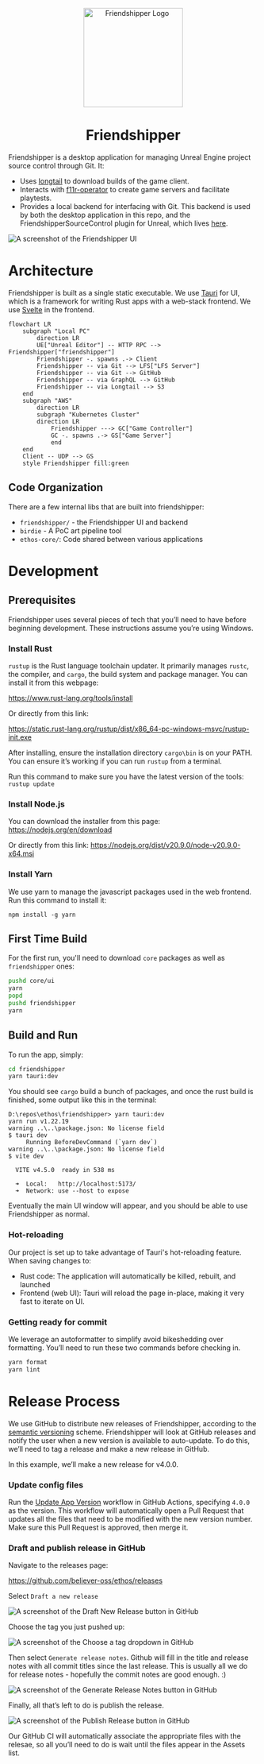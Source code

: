 <p align="center">
  <img src="docs/assets/logo-300.png" alt="Friendshipper Logo" width="200" />
</p>
<h1 align='center'>Friendshipper</h1>

Friendshipper is a desktop application for managing Unreal Engine project source control through Git. It:

- Uses [longtail](https://github.com/DanEngelbrecht/golongtail) to download builds of the game client.
- Interacts with [f11r-operator](https://github.com/believer-oss/f11r-operator) to create game servers and facilitate
  playtests.
- Provides a local backend for interfacing with Git. This backend is used by both the desktop application in this repo,
  and the
  FriendshipperSourceControl plugin for Unreal, which lives [here](https://github.com/believer-oss/FriendshipperSourceControl).

![A screenshot of the Friendshipper UI](docs/assets/ui-screenshot.png)

# Architecture

Friendshipper is built as a single static executable. We use [Tauri](https://tauri.app/) for UI, which is a framework
for writing Rust apps with a web-stack frontend. We use [Svelte](https://svelte.dev/) in the frontend.

```mermaid
flowchart LR
	subgraph "Local PC"
		direction LR
		UE["Unreal Editor"] -- HTTP RPC --> Friendshipper["friendshipper"]
		Friendshipper -. spawns .-> Client
		Friendshipper -- via Git --> LFS["LFS Server"]
		Friendshipper -- via Git --> GitHub
		Friendshipper -- via GraphQL --> GitHub
		Friendshipper -- via Longtail --> S3
	end
	subgraph "AWS"
		direction LR
		subgraph "Kubernetes Cluster"
		direction LR
       		Friendshipper ---> GC["Game Controller"]
       		GC -. spawns .-> GS["Game Server"]
        	end
	end
    Client -- UDP --> GS
    style Friendshipper fill:green
```

## Code Organization

There are a few internal libs that are built into friendshipper:

- `friendshipper/` - the Friendshipper UI and backend
- `birdie` - A PoC art pipeline tool
- `ethos-core/`: Code shared between various applications

# Development

## Prerequisites

Friendshipper uses several pieces of tech that you’ll need to have before beginning development. These instructions
assume you’re using Windows.

### Install Rust

`rustup` is the Rust language toolchain updater. It primarily manages `rustc`, the compiler, and `cargo`, the build
system and package manager. You can install it from this webpage:

https://www.rust-lang.org/tools/install

Or directly from this link:

https://static.rust-lang.org/rustup/dist/x86_64-pc-windows-msvc/rustup-init.exe

After installing, ensure the installation directory `cargo\bin` is on your PATH. You can ensure it’s working if you can
run `rustup` from a terminal.

Run this command to make sure you have the latest version of the tools: `rustup update`

### Install Node.js

You can download the installer from this page: https://nodejs.org/en/download

Or directly from this link: https://nodejs.org/dist/v20.9.0/node-v20.9.0-x64.msi

### Install Yarn

We use yarn to manage the javascript packages used in the web frontend. Run this command to install it:

`npm install -g yarn`

## First Time Build

For the first run, you'll need to download `core` packages as well as `friendshipper` ones:

```bash
pushd core/ui
yarn
popd
pushd friendshipper
yarn
```

## Build and Run

To run the app, simply:

```bash
cd friendshipper
yarn tauri:dev
```

You should see `cargo` build a bunch of packages, and once the rust build is finished, some output like this in the
terminal:

```
D:\repos\ethos\friendshipper> yarn tauri:dev
yarn run v1.22.19
warning ..\..\package.json: No license field
$ tauri dev
     Running BeforeDevCommand (`yarn dev`)
warning ..\..\package.json: No license field
$ vite dev

  VITE v4.5.0  ready in 538 ms

  ➜  Local:   http://localhost:5173/
  ➜  Network: use --host to expose
```

Eventually the main UI window will appear, and you should be able to use Friendshipper as normal.

### Hot-reloading

Our project is set up to take advantage of Tauri's hot-reloading feature. When saving changes to:

- Rust code: The application will automatically be killed, rebuilt, and launched
- Frontend (web UI): Tauri will reload the page in-place, making it very fast to iterate on UI.

### Getting ready for commit

We leverage an autoformatter to simplify avoid bikeshedding over formatting. You’ll need to run these two commands
before checking in.

```bash
yarn format
yarn lint
```

# Release Process

We use GitHub to distribute new releases of Friendshipper, according to the [semantic versioning](https://semver.org/)
scheme. Friendshipper will look at GitHub releases and notify the user when a new version is available to auto-update.
To do this, we’ll need to tag a release and make a new release in GitHub.

In this example, we’ll make a new release for v4.0.0.

### Update config files

Run the [Update App Version](https://github.com/believer-oss/friendshipper/actions/workflows/release.yml) workflow in
GitHub Actions, specifying `4.0.0` as the version. This workflow will automatically open a Pull Request that updates all
the files that need to be modified with the new version number. Make sure this Pull Request is approved, then merge it.

### Draft and publish release in GitHub

Navigate to the releases page:

https://github.com/believer-oss/ethos/releases

Select `Draft a new release`

![A screenshot of the Draft New Release button in GitHub](docs/assets/release-1.png)

Choose the tag you just pushed up:

![A screenshot of the Choose a tag dropdown in GitHub](docs/assets/release-2.png)

Then select `Generate release notes`. Github will fill in the title and release notes with all commit titles since the
last release. This is usually all we do for release notes - hopefully the commit notes are good enough. :)

![A screenshot of the Generate Release Notes button in GitHub](docs/assets/release-3.png)

Finally, all that’s left to do is publish the release.

![A screenshot of the Publish Release button in GitHub](docs/assets/release-4.png)

Our GitHub CI will automatically associate the appropriate files with the relesae, so all you’ll need to do is wait
until the files appear in the Assets list.
